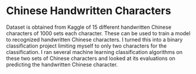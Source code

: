 # Chinese Handwritten Characters

Dataset is obtained from Kaggle of 15 different handwritten Chinese characters of 1000 sets each character. These can be used to train a model to recognized handwritten Chinese characters. I turned this into a binary classification project limiting myself to only two characters for the classification. I ran several machine learning classification algorithms on these two sets of Chinese characters and looked at its evaluations on predicting the handwritten Chinese character.
